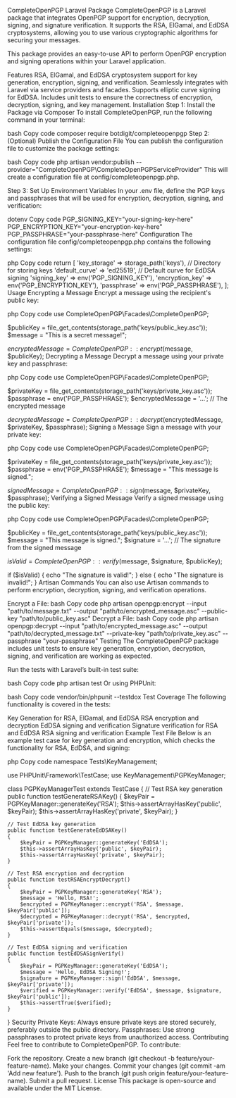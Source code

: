 CompleteOpenPGP Laravel Package
CompleteOpenPGP is a Laravel package that integrates OpenPGP support for encryption, decryption, signing, and signature verification. It supports the RSA, ElGamal, and EdDSA cryptosystems, allowing you to use various cryptographic algorithms for securing your messages.

This package provides an easy-to-use API to perform OpenPGP encryption and signing operations within your Laravel application.

Features
RSA, ElGamal, and EdDSA cryptosystem support for key generation, encryption, signing, and verification.
Seamlessly integrates with Laravel via service providers and facades.
Supports elliptic curve signing for EdDSA.
Includes unit tests to ensure the correctness of encryption, decryption, signing, and key management.
Installation
Step 1: Install the Package via Composer
To install CompleteOpenPGP, run the following command in your terminal:

bash
Copy code
composer require botdigit/completeopenpgp
Step 2: (Optional) Publish the Configuration File
You can publish the configuration file to customize the package settings:

bash
Copy code
php artisan vendor:publish --provider="CompleteOpenPGP\CompleteOpenPGPServiceProvider"
This will create a configuration file at config/completeopenpgp.php.

Step 3: Set Up Environment Variables
In your .env file, define the PGP keys and passphrases that will be used for encryption, decryption, signing, and verification:

dotenv
Copy code
PGP_SIGNING_KEY="your-signing-key-here"
PGP_ENCRYPTION_KEY="your-encryption-key-here"
PGP_PASSPHRASE="your-passphrase-here"
Configuration
The configuration file config/completeopenpgp.php contains the following settings:

php
Copy code
return [
    'key_storage' => storage_path('keys'), // Directory for storing keys
    'default_curve' => 'ed25519', // Default curve for EdDSA signing
    'signing_key' => env('PGP_SIGNING_KEY'),
    'encryption_key' => env('PGP_ENCRYPTION_KEY'),
    'passphrase' => env('PGP_PASSPHRASE'),
];
Usage
Encrypting a Message
Encrypt a message using the recipient's public key:

php
Copy code
use CompleteOpenPGP\Facades\CompleteOpenPGP;

$publicKey = file_get_contents(storage_path('keys/public_key.asc'));
$message = "This is a secret message!";

$encryptedMessage = CompleteOpenPGP::encrypt($message, $publicKey);
Decrypting a Message
Decrypt a message using your private key and passphrase:

php
Copy code
use CompleteOpenPGP\Facades\CompleteOpenPGP;

$privateKey = file_get_contents(storage_path('keys/private_key.asc'));
$passphrase = env('PGP_PASSPHRASE');
$encryptedMessage = '...'; // The encrypted message

$decryptedMessage = CompleteOpenPGP::decrypt($encryptedMessage, $privateKey, $passphrase);
Signing a Message
Sign a message with your private key:

php
Copy code
use CompleteOpenPGP\Facades\CompleteOpenPGP;

$privateKey = file_get_contents(storage_path('keys/private_key.asc'));
$passphrase = env('PGP_PASSPHRASE');
$message = "This message is signed.";

$signedMessage = CompleteOpenPGP::sign($message, $privateKey, $passphrase);
Verifying a Signed Message
Verify a signed message using the public key:

php
Copy code
use CompleteOpenPGP\Facades\CompleteOpenPGP;

$publicKey = file_get_contents(storage_path('keys/public_key.asc'));
$message = "This message is signed.";
$signature = '...'; // The signature from the signed message

$isValid = CompleteOpenPGP::verify($message, $signature, $publicKey);

if ($isValid) {
    echo "The signature is valid!";
} else {
    echo "The signature is invalid!";
}
Artisan Commands
You can also use Artisan commands to perform encryption, decryption, signing, and verification operations.

Encrypt a File:
bash
Copy code
php artisan openpgp:encrypt --input "path/to/message.txt" --output "path/to/encrypted_message.asc" --public-key "path/to/public_key.asc"
Decrypt a File:
bash
Copy code
php artisan openpgp:decrypt --input "path/to/encrypted_message.asc" --output "path/to/decrypted_message.txt" --private-key "path/to/private_key.asc" --passphrase "your-passphrase"
Testing
The CompleteOpenPGP package includes unit tests to ensure key generation, encryption, decryption, signing, and verification are working as expected.

Run the tests with Laravel’s built-in test suite:

bash
Copy code
php artisan test
Or using PHPUnit:

bash
Copy code
vendor/bin/phpunit --testdox
Test Coverage
The following functionality is covered in the tests:

Key Generation for RSA, ElGamal, and EdDSA
RSA encryption and decryption
EdDSA signing and verification
Signature verification for RSA and EdDSA
RSA signing and verification
Example Test File
Below is an example test case for key generation and encryption, which checks the functionality for RSA, EdDSA, and signing:

php
Copy code
namespace Tests\KeyManagement;

use PHPUnit\Framework\TestCase;
use KeyManagement\PGPKeyManager;

class PGPKeyManagerTest extends TestCase
{
    // Test RSA key generation
    public function testGenerateRSAKey()
    {
        $keyPair = PGPKeyManager::generateKey('RSA');
        $this->assertArrayHasKey('public', $keyPair);
        $this->assertArrayHasKey('private', $keyPair);
    }

    // Test EdDSA key generation
    public function testGenerateEdDSAKey()
    {
        $keyPair = PGPKeyManager::generateKey('EdDSA');
        $this->assertArrayHasKey('public', $keyPair);
        $this->assertArrayHasKey('private', $keyPair);
    }

    // Test RSA encryption and decryption
    public function testRSAEncryptDecrypt()
    {
        $keyPair = PGPKeyManager::generateKey('RSA');
        $message = 'Hello, RSA!';
        $encrypted = PGPKeyManager::encrypt('RSA', $message, $keyPair['public']);
        $decrypted = PGPKeyManager::decrypt('RSA', $encrypted, $keyPair['private']);
        $this->assertEquals($message, $decrypted);
    }

    // Test EdDSA signing and verification
    public function testEdDSASignVerify()
    {
        $keyPair = PGPKeyManager::generateKey('EdDSA');
        $message = 'Hello, EdDSA Signing!';
        $signature = PGPKeyManager::sign('EdDSA', $message, $keyPair['private']);
        $verified = PGPKeyManager::verify('EdDSA', $message, $signature, $keyPair['public']);
        $this->assertTrue($verified);
    }
}
Security
Private Keys: Always ensure private keys are stored securely, preferably outside the public directory.
Passphrases: Use strong passphrases to protect private keys from unauthorized access.
Contributing
Feel free to contribute to CompleteOpenPGP. To contribute:

Fork the repository.
Create a new branch (git checkout -b feature/your-feature-name).
Make your changes.
Commit your changes (git commit -am 'Add new feature').
Push to the branch (git push origin feature/your-feature-name).
Submit a pull request.
License
This package is open-source and available under the MIT License.
